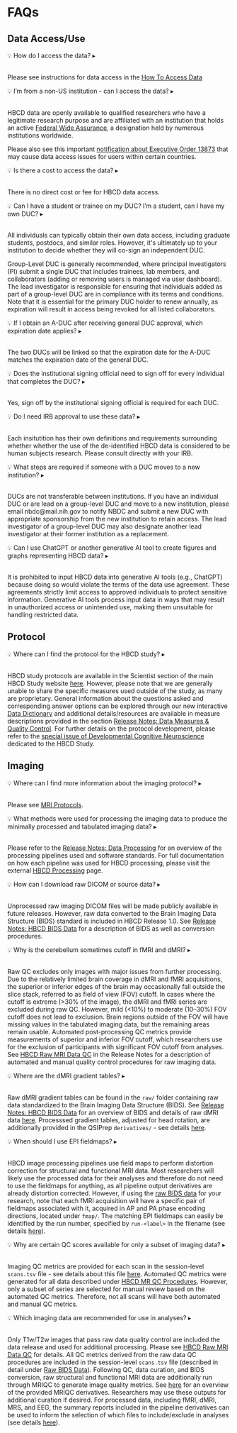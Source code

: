 # FAQs
## Data Access/Use

<p>
<div id="faq-access" class="notification-banner" onclick="toggleCollapse(this)">
  <span>
    <span class="emoji">&#x1f4a1;</span>
    <span class="text">How do I access the data?</span>
  </span>
  <span class="notification-arrow">▸</span>
</div>
<div class="notification-collapsible-content">
<br>
<p>Please see instructions for data access in the <a href="../data_access/data_access">How To Access Data</a></p>
</div>
</p>

<p>
<div id="faq-nonus" class="notification-banner" onclick="toggleCollapse(this)">
  <span>
    <span class="emoji">&#x1f4a1;</span>
    <span class="text">I’m from a non-US institution - can I access the data?</span>
  </span>
  <span class="notification-arrow">▸</span>
</div>
<div class="notification-collapsible-content">
<br>
<p>HBCD data are openly available to qualified researchers who have a legitimate research purpose and are affiliated with an institution that holds an active <a href="https://ohrp.cit.nih.gov/search/fwasearch.aspx?styp=bsc">Federal Wide Assurance</a>, a designation held by numerous institutions worldwide.</p>
<p>Please also see this important <a href="../data_access#notification-banner">notification about Executive Order 13873</a> that may cause data access issues for users within certain countries.</p>
</div>
</p>

<p>
<div id="faq-cost" class="notification-banner" onclick="toggleCollapse(this)">
  <span>
    <span class="emoji">&#x1f4a1;</span>
    <span class="text">Is there a cost to access the data?</span>
  </span>
  <span class="notification-arrow">▸</span>
</div>
<div class="notification-collapsible-content">
<br>
<p>There is no direct cost or fee for HBCD data access.</p>
</div>
</p>

<p>
<div id="faq-duc" class="notification-banner" onclick="toggleCollapse(this)">
  <span>
    <span class="emoji">&#x1f4a1;</span>
    <span class="text">Can I have a student or trainee on my DUC? I’m a student, can I have my own DUC?</span>
  </span>
  <span class="notification-arrow">▸</span>
</div>
<div class="notification-collapsible-content">
<br>
<p>All individuals can typically obtain their own data access, including graduate students, postdocs, and similar roles. However, it's ultimately up to your institution to decide whether they will co-sign an independent DUC.</p>
<p>Group-Level DUC is generally recommended, where principal investigators (PI) submit a single DUC that includes trainees, lab members, and collaborators (adding or removing users is managed via user dashboard). The lead investigator is responsible for ensuring that individuals added as part of a group-level DUC are in compliance with its terms and conditions. Note that it is essential for the primary DUC holder to renew annually, as expiration will result in access being revoked for all listed collaborators.</p>
</div>
</p>

<p>
<div id="faq-aduc" class="notification-banner" onclick="toggleCollapse(this)">
    <span class="emoji">&#x1f4a1;</span>
    <span class="text">If I obtain an A-DUC after receiving general DUC approval, which expiration date applies?</span>
  <span class="notification-arrow">▸</span>
</div>
<div class="notification-collapsible-content">
<br>
<p>The two DUCs will be linked so that the expiration date for the A-DUC matches the expiration date of the general DUC.</p>
</div>
</p>

<p>
<div id="faq-ducsignoff" class="notification-banner" onclick="toggleCollapse(this)">
    <span class="emoji">&#x1f4a1;</span>
    <span class="text">Does the institutional signing official need to sign off for every individual that completes the DUC?</span>
  <span class="notification-arrow">▸</span>
</div>
<div class="notification-collapsible-content">
<br>
<p>Yes, sign off by the institutional signing official is required for each DUC.</p>
</div>
</p>

<p>
<div id="faq-irb" class="notification-banner" onclick="toggleCollapse(this)">
  <span>
    <span class="emoji">&#x1f4a1;</span>
    <span class="text">Do I need IRB approval to use these data?</span>
  </span>
  <span class="notification-arrow">▸</span>
</div>
<div class="notification-collapsible-content">
<br>
<p>Each insitutition has their own definitions and requirements surrounding whether whether the use of the de-identified HBCD data is considered to be human subjects research. Please consult directly with your IRB. </p>
</div>
</p>

<p>
<div id="faq-ducmove" class="notification-banner" onclick="toggleCollapse(this)">
  <span>
    <span class="emoji">&#x1f4a1;</span>
    <span class="text">What steps are required if someone with a DUC moves to a new institution?</span>
  </span>
  <span class="notification-arrow">▸</span>
</div>
<div class="notification-collapsible-content">
<br>
<p>DUCs are not transferable between institutions. If you have an individual DUC or are lead on a group-level DUC and move to a new institution, please email nbdc@mail.nih.gov to notify NBDC and submit a new DUC with appropriate sponsorship from the new institution to retain access. The lead investigator of a group-level DUC may also designate another lead investigator at their former institution as a replacement.</p>
</div>
</p>

<p>
<div id="faq-ai" class="notification-banner" onclick="toggleCollapse(this)">
    <span class="emoji">&#x1f4a1;</span>
    <span class="text">Can I use ChatGPT or another generative AI tool to create figures and graphs representing HBCD data?</span>
  <span class="notification-arrow">▸</span>
</div>
<div class="notification-collapsible-content">
<br>
<p>It is prohibited to input HBCD data into generative AI tools (e.g., ChatGPT) because doing so would violate the terms of the data use agreement. These agreements strictly limit access to approved individuals to protect sensitive information. Generative AI tools process input data in ways that may result in unauthorized access or unintended use, making them unsuitable for handling restricted data.</p>
</div>
</p>

## Protocol
<p>
<div id="faq-protocol" class="notification-banner" onclick="toggleCollapse(this)">
  <span>
    <span class="emoji">&#x1f4a1;</span>
    <span class="text">Where can I find the protocol for the HBCD study?</span>
  </span>
  <span class="notification-arrow">▸</span>
</div>
<div class="notification-collapsible-content">
<br>
<p>HBCD study protocols are available in the Scientist section of the main HBCD Study website <a href="https://hbcdstudy.org/study-protocols/">here</a>. However, please note that we are generally unable to share the specific measures used outside of the study, as many are proprietary. General information about the questions asked and corresponding answer options can be explored through our new interactive <a href="../datadictionary">Data Dictionary</a> and additional details/resources are available in measure descriptions provided in the section <a href="../measures/">Release Notes: Data Measures & Quality Control</a>. For further details on the protocol development, please refer to the <a href="https://www.sciencedirect.com/special-issue/10VNSS1BBLV">special issue of Developmental Cognitive Neuroscience</a> dedicated to the HBCD Study.</p>
</div>
</p>

## Imaging
<p>
<div id="faq-mriprotocol" class="notification-banner" onclick="toggleCollapse(this)">
  <span>
    <span class="emoji">&#x1f4a1;</span>
    <span class="text">Where can I find more information about the imaging protocol?</span>
  </span>
  <span class="notification-arrow">▸</span>
</div>
<div class="notification-collapsible-content">
<br>
<p>Please see <a href="../mriprotocols/mriprotocols">MRI Protocols</a>.</p>
</div>
</p>

<p>
<div id="faq-dataproc" class="notification-banner" onclick="toggleCollapse(this)">
    <span class="emoji">&#x1f4a1;</span>
    <span class="text">What methods were used for processing the imaging data to produce the minimally processed and tabulated imaging data?</span>
  <span class="notification-arrow">▸</span>
</div>
<div class="notification-collapsible-content">
<br>
<p>Please refer to the <a href="../processing/pipelines">Release Notes: Data Processing</a> for an overview of the processing pipelines used and software standards. For full documentation on how each pipeline was used for HBCD processing, please visit the external <a href="https://hbcd-cbrain-processing.readthedocs.io/latest/">HBCD Processing</a> page.</p>
</div>
</p>

<p>
<div id="faq-raw" class="notification-banner" onclick="toggleCollapse(this)">
<span>
    <span class="emoji">&#x1f4a1;</span>
    <span class="text">How can I download raw DICOM or source data?</span>
</span>
  <span class="notification-arrow">▸</span>
</div>
<div class="notification-collapsible-content">
<br>
<p>Unprocessed raw imaging DICOM files will be made publicly available in future releases. However, raw data converted to the Brain Imaging Data Structure (BIDS) standard is included in HBCD Release 1.0. See <a href="../datacuration/overview">Release Notes: HBCD BIDS Data</a> for a description of BIDS as well as conversion procedures.</p>
</div>
</p>

<p>
<div id="faq-fov" class="notification-banner" onclick="toggleCollapse(this)">
<span>
    <span class="emoji">&#x1f4a1;</span>
    <span class="text">Why is the cerebellum sometimes cutoff in fMRI and dMRI?</span>
</span>
  <span class="notification-arrow">▸</span>
</div>
<div class="notification-collapsible-content">
<br>
<p>Raw QC excludes only images with major issues from further processing. Due to the relatively limited brain coverage in dMRI and fMRI acquisitions, the superior or inferior edges of the brain may occasionally fall outside the slice stack, referred to as field of view (FOV) cutoff. In cases where the cutoff is extreme (>30% of the image), the dMRI and fMRI series are excluded during raw QC. However, mild (<10%) to moderate (10–30%) FOV cutoff does not lead to exclusion. Brain regions outside of the FOV will have missing values in the tabulated imaging data, but the remaining areas remain usable. Automated post-processing QC metrics provide measurements of superior and inferior FOV cutoff, which researchers use for the exclusion of participants with significant FOV cutoff from analyses. See <a href="../measures/mri/qc/#hbcd-raw-mri-data-qc">HBCD Raw MRI Data QC</a> in the Release Notes for a description of automated and manual quality control procedures for raw imaging data.</p>
</div>
</p>

<p>
<div id="faq-dmri" class="notification-banner" onclick="toggleCollapse(this)">
<span>
    <span class="emoji">&#x1f4a1;</span>
    <span class="text">Where are the dMRI gradient tables?  </span>
</span>
  <span class="notification-arrow">▸</span>
</div>
<div class="notification-collapsible-content">
<br>
<p>
Raw dMRI gradient tables can be found in the <code>raw/</code> folder containing raw data standardized to the Brain Imaging Data Structure (BIDS). See <a href="../datacuration/overview">Release Notes: HBCD BIDS Data</a> for an overview of BIDS and details of raw dMRI data <a href="../datacuration/imaging/#diffusion-dwi">here</a>. Processsed gradient tables, adjusted for head rotation, are additionally provided in the QSIPrep <code>derivatives/</code> - see details <a href="../datacuration/derivatives/#qsiprep-qsiprep">here</a>.
</p>
</div>
</p>

<p>
<div id="faq-fmap" class="notification-banner" onclick="toggleCollapse(this)">
<span>
    <span class="emoji">&#x1f4a1;</span>
    <span class="text">When should I use EPI fieldmaps?  </span>
</span>
  <span class="notification-arrow">▸</span>
</div>
<div class="notification-collapsible-content">
<br>
<p>HBCD image processing pipelines use field maps to perform distortion correction for structural and functional MRI data. Most researchers will likely use the processed data for their analyses and therefore do not need to use the fieldmaps for anything, as all pipeline output derivatives are already distortion corrected. However, if using the <a href="../datacuration/imaging">raw BIDS data</a> for your research, note that each fMRI acquisition will have a specific pair of fieldmaps associated with it, acquired in AP and PA phase encoding directions, located under <code>fmap/</code>. The matching EPI fieldmaps can easily be identified by the run number, specified by <code>run-&lt;label&gt;</code> in the filename (see details <a href="../datacuration/imaging/#functional-func-and-fieldmaps-fmap">here</a>).
</p>
</div>
</p>

<p>
<div id="faq-qc" class="notification-banner" onclick="toggleCollapse(this)">
  <span>
    <span class="emoji">&#x1f4a1;</span>
    <span class="text">Why are certain QC scores available for only a subset of imaging data?</span>
  </span>
  <span class="notification-arrow">▸</span>
</div>
<div class="notification-collapsible-content">
<br>
<p>Imaging QC metrics are provided for each scan in the session-level <code>scans.tsv</code> file - see details about this file <a href="../datacuration/imaging/#participant-session-scan-level-data">here</a>. Automated QC metrics were generated for all data described under <a href="../measures/mri/qc">HBCD MR QC Procedures</a>. However, only a subset of series are selected for manual review based on the automated QC metrics. Therefore, not all scans will have both automated and manual QC metrics.</p>
</div>
</p>

<p>
<div id="faq-qcrec" class="notification-banner" onclick="toggleCollapse(this)">
  <span>
    <span class="emoji">&#x1f4a1;</span>
    <span class="text">Which imaging data are recommended for use in analyses?</span>
  </span>
  <span class="notification-arrow">▸</span>
</div>
<div class="notification-collapsible-content">
<br>
<p>Only T1w/T2w images that pass raw data quality control are included the data release and used for additional processing. Please see <a href="../measures/mri/qc/#hbcd-raw-mri-data-qc">HBCD Raw MRI Data QC</a> for details. All QC metrics derived from the raw data QC procedures are included in the session-level <code>scans.tsv</code> file (described in detail under <a href="../datacuration/imaging">Raw BIDS Data</a>). Following QC, data curation, and BIDS conversion, raw structural and functional MRI data are additionally run through MRIQC to generate image quality metrics. See <a href="../datacuration/derivatives/#mriqc-mriqc">here</a> for an overview of the provided MRIQC derivatives. Researchers may use these outputs for additional curation if desired. For processed data, including fMRI, dMRI, MRS, and EEG, the summary reports included in the pipeline derivatives can be used to inform the selection of which files to include/exclude in analyses (see details <a href="../datacuration/derivatives">here</a>).</p>
</div>
</p>

